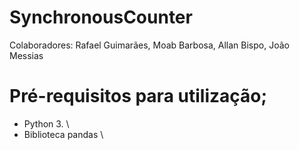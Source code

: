 # SynchronousCounter

Colaboradores:
Rafael Guimarães,
Moab Barbosa,
Allan Bispo,
João Messias


# Pré-requisitos para utilização; 

  - Python 3. \\
  - Biblioteca pandas \\
